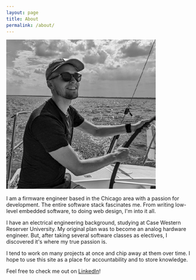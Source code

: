 ```yaml
---
layout: page
title: About
permalink: /about/
---
```

![me on a boat](me.png)

I am a firmware engineer based in the Chicago area with a passion for development. The entire software stack fascinates me. From writing low-level embedded software, to doing web design, I'm into it all.

I have an electrical engineering background, studying at Case Western Reserver University. My original plan was to become an analog hardware engineer. But, after taking several software classes as electives, I discovered it's where my true passion is. 

I tend to work on many projects at once and chip away at them over time. I hope to use this site as a place for accountability and to store knowledge.

Feel free to check me out on [LinkedIn](https://www.linkedin.com/in/nathan-mack-6aa293140?original_referer=https%3A%2F%2Fwww.google.com%2F)!
